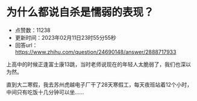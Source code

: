 # 为什么都说自杀是懦弱的表现？
- 点赞数：11238
- 更新时间：2023年02月11日23时55分55秒
- 回答url：https://www.zhihu.com/question/24690148/answer/2888717933
<body>
 <p data-pid="Lkj48sAH">上高中的时候正逢富士康13跳，当时老师说现在的年轻人太脆弱了，我们也深以为然。</p>
 <p data-pid="Xi8Obcjp">直到大二寒假，我去苏州虎越电子厂干了28天寒假工，每天夜班站着12个小时，中间只有吃饭十几分钟可以坐……</p>
</body>
